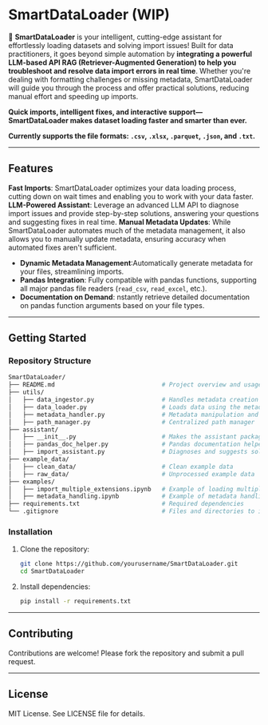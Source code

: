 # SmartDataLoader (WIP)

🚀 __SmartDataLoader__ is your intelligent, cutting-edge assistant for effortlessly loading datasets and solving import issues! Built for data practitioners, it goes beyond simple automation by __integrating a powerful LLM-based API RAG (Retriever-Augmented Generation) to help you troubleshoot and resolve data import errors in real time__. Whether you're dealing with formatting challenges or missing metadata, SmartDataLoader will guide you through the process and offer practical solutions, reducing manual effort and speeding up imports.

__Quick imports, intelligent fixes, and interactive support—SmartDataLoader makes dataset loading faster and smarter than ever.__

__Currently supports the file formats: `.csv`, `.xlsx`, `.parquet`, `.json`, and `.txt`.__

---

## Features

__Fast Imports__: SmartDataLoader optimizes your data loading process, cutting down on wait times and enabling you to work with your data faster.
__LLM-Powered Assistant__: Leverage an advanced LLM API to diagnose import issues and provide step-by-step solutions, answering your questions and suggesting fixes in real time.
__Manual Metadata Updates__: While SmartDataLoader automates much of the metadata management, it also allows you to manually update metadata, ensuring accuracy when automated fixes aren't sufficient.
- __Dynamic Metadata Management__:Automatically generate metadata for your files, streamlining imports.
- __Pandas Integration__: Fully compatible with pandas functions, supporting all major pandas file readers (`read_csv`, `read_excel`, etc.).
- __Documentation on Demand__: nstantly retrieve detailed documentation on pandas function arguments based on your file types.

---

## Getting Started

### Repository Structure

```bash
SmartDataLoader/
├── README.md                              # Project overview and usage instructions
├── utils/
│   ├── data_ingestor.py                   # Handles metadata creation and ingestion
│   ├── data_loader.py                     # Loads data using the metadata
│   ├── metadata_handler.py                # Metadata manipulation and updates
│   ├── path_manager.py                    # Centralized path manager
├── assistant/
│   ├── __init__.py                        # Makes the assistant package
│   ├── pandas_doc_helper.py               # Pandas documentation helper
│   ├── import_assistant.py                # Diagnoses and suggests solutions for import issues
├── example_data/
│   ├── clean_data/                        # Clean example data
│   ├── raw_data/                          # Unprocessed example data
├── examples/
│   ├── import_multiple_extensions.ipynb   # Example of loading multiple file types (CSV, XLSX, etc.)
│   ├── metadata_handling.ipynb            # Example of metadata handling using pandas_doc_helper and the assistant
├── requirements.txt                       # Required dependencies
└── .gitignore                             # Files and directories to ignore
```

### Installation
1. Clone the repository:
   ```bash
   git clone https://github.com/yourusername/SmartDataLoader.git
   cd SmartDataLoader
   ```

2. Install dependencies:
   ```bash
   pip install -r requirements.txt
   ````

---

## Contributing

Contributions are welcome! Please fork the repository and submit a pull request.

---

## License

MIT License. See LICENSE file for details.